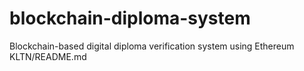 # blockchain-diploma-system
Blockchain-based digital diploma verification system using Ethereum
KLTN/README.md